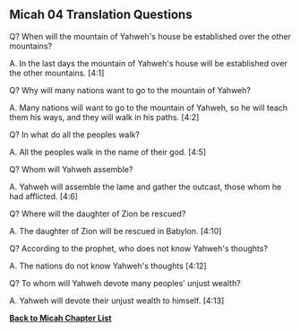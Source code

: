 ## Micah 04 Translation Questions ##

Q? When will the mountain of Yahweh's house be established over the other mountains?

A. In the last days the mountain of Yahweh's house will be established over the other mountains. [4:1]

Q? Why will many nations want to go to the mountain of Yahweh?

A. Many nations will want to go to the mountain of Yahweh, so he will teach them his ways, and they will walk in his paths. [4:2]

Q? In what do all the peoples walk?

A. All the peoples walk in the name of their god. [4:5]

Q? Whom will Yahweh assemble?

A. Yahweh will assemble the lame and gather the outcast, those whom he had afflicted. [4:6]

Q? Where will the daughter of Zion be rescued?

A. The daughter of Zion will be rescued in Babylon. [4:10]

Q? According to the prophet, who does not know Yahweh's thoughts?

A. The nations do not know Yahweh's thoughts [4:12]

Q? To whom will Yahweh devote many peoples' unjust wealth?

A. Yahweh will devote their unjust wealth to himself. [4:13]

__[Back to Micah Chapter List](./)__

